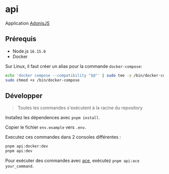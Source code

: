 # api

Application [AdonisJS](https://adonisjs.com/)

## Prérequis

- Node.js `16.15.0`
- Docker

Sur Linux, il faut créer un alias pour la commande `docker-compose`:

```sh
echo 'docker compose --compatibility "$@"' | sudo tee -a /bin/docker-compose
sudo chmod +x /bin/docker-compose
```

## Développer

> Toutes les commandes s'exécutent à la racine du repository

Installez les dépendences avec `pnpm install`.

Copier le fichier `env.example` vers `.env`.

Executez ces commandes dans 2 consoles différentes :

```sh
pnpm api:docker:dev
pnpm api:dev
```

Pour exécuter des commandes avec [ace](https://docs.adonisjs.com/guides/ace-commandline), exécutez `pnpm api:ace your_command`.

